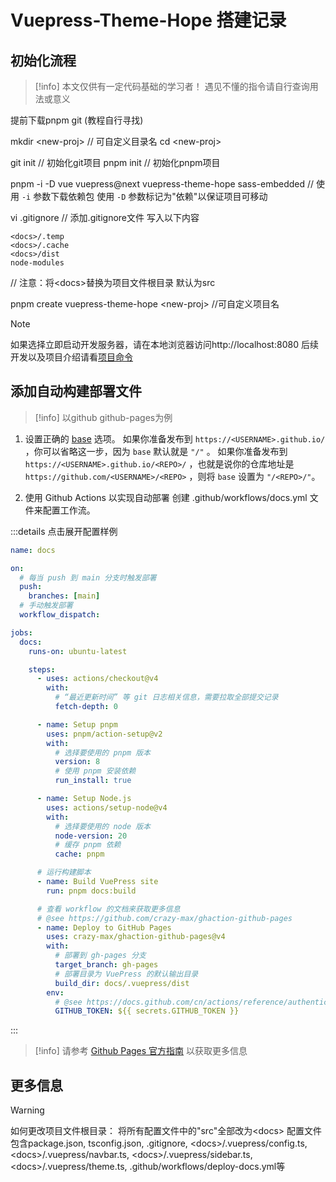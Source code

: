 # Vuepress-Theme-Hope 搭建记录

## 初始化流程
>[!info]
>本文仅供有一定代码基础的学习者！
>遇见不懂的指令请自行查询用法或意义

提前下载pnpm git (教程自行寻找)

mkdir \<new-proj> // 可自定义目录名
cd \<new-proj>

git init // 初始化git项目
pnpm init // 初始化pnpm项目

pnpm -i -D vue vuepress@next vuepress-theme-hope sass-embedded // 使用 `-i` 参数下载依赖包 使用 `-D` 参数标记为"依赖"以保证项目可移动

vi .gitignore // 添加.gitignore文件
写入以下内容
```
<docs>/.temp
<docs>/.cache
<docs>/dist
node-modules
```
// 注意：将\<docs>替换为项目文件根目录 默认为src


pnpm create vuepress-theme-hope \<new-proj> //可自定义项目名

>[!note]
>如果选择立即启动开发服务器，请在本地浏览器访问http://localhost:8080
>后续开发以及项目介绍请看[项目命令](https://theme-hope.vuejs.press/zh/get-started/command.html)


## 添加自动构建部署文件

>[!info]
>以github github-pages为例

1. 设置正确的 [base](https://vuejs.press/zh/reference/config.html#base) 选项。
如果你准备发布到 `https://<USERNAME>.github.io/` ，你可以省略这一步，因为 `base` 默认就是 `"/"` 。
如果你准备发布到 `https://<USERNAME>.github.io/<REPO>/` ，也就是说你的仓库地址是 `https://github.com/<USERNAME>/<REPO>` ，则将 `base` 设置为 `"/<REPO>/"`。

2. 使用 Github Actions 以实现自动部署
创建 .github/workflows/docs.yml 文件来配置工作流。


:::details 点击展开配置样例

```yaml
name: docs

on:
  # 每当 push 到 main 分支时触发部署
  push:
    branches: [main]
  # 手动触发部署
  workflow_dispatch:

jobs:
  docs:
    runs-on: ubuntu-latest

    steps:
      - uses: actions/checkout@v4
        with:
          # “最近更新时间” 等 git 日志相关信息，需要拉取全部提交记录
          fetch-depth: 0

      - name: Setup pnpm
        uses: pnpm/action-setup@v2
        with:
          # 选择要使用的 pnpm 版本
          version: 8
          # 使用 pnpm 安装依赖
          run_install: true

      - name: Setup Node.js
        uses: actions/setup-node@v4
        with:
          # 选择要使用的 node 版本
          node-version: 20
          # 缓存 pnpm 依赖
          cache: pnpm

      # 运行构建脚本
      - name: Build VuePress site
        run: pnpm docs:build

      # 查看 workflow 的文档来获取更多信息
      # @see https://github.com/crazy-max/ghaction-github-pages
      - name: Deploy to GitHub Pages
        uses: crazy-max/ghaction-github-pages@v4
        with:
          # 部署到 gh-pages 分支
          target_branch: gh-pages
          # 部署目录为 VuePress 的默认输出目录
          build_dir: docs/.vuepress/dist
        env:
          # @see https://docs.github.com/cn/actions/reference/authentication-in-a-workflow#about-the-github_token-secret
          GITHUB_TOKEN: ${{ secrets.GITHUB_TOKEN }}
```

:::



>[!info]
>请参考 [Github Pages 官方指南](https://pages.github.com/) 以获取更多信息


## 更多信息
>[!warning]
>如何更改项目文件根目录：
>将所有配置文件中的"src"全部改为\<docs>
>配置文件包含package.json, tsconfig.json, .gitignore, \<docs>/.vuepress/config.ts, \<docs>/.vuepress/navbar.ts, \<docs>/.vuepress/sidebar.ts, \<docs>/.vuepress/theme.ts, .github/workflows/deploy-docs.yml等
